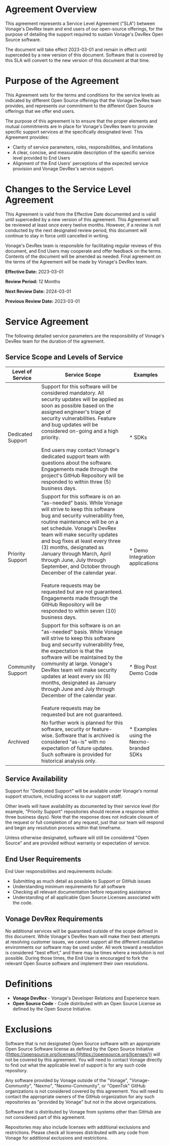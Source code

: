 # Agreement Overview

This agreement represents a Service Level Agreement ("SLA") between Vonage's DevRex team and end users of our open-source offerings, for the purpose of detailing the support required to sustain Vonage's DevRex Open Source software.

The document will take effect 2023-03-01 and remain in effect until superceded by a new version of this document. Software that is covered by this SLA will convert to the new version of this document at that time.

# Purpose of the Agreement

This Agreement sets for the terms and conditions for the service levels as indicated by different Open Source offerings that the Vonage DevRex team provides, and represents our commitment to the different Open Source offerings that we offer end users.

The purpose of this agreement is to ensure that the proper elements and mutual commitments are in place for Vonage's DevRex team to provide specific support services at the specifically designated level. This Agreement provides:

- Clarity of service parameters, roles, responsibilities, and limitations
- A clear, concise, and measurable description of the specific service level provided to End Users
- Alignment of the End Users' perceptions of the expected service provision and Vonage DevRex's service support.

# Changes to the Service Level Agreement

This Agreement is valid from the Effective Date documented and is valid until superceded by a new version of this agreement. This Agreement will be reviewed at least once every twelve months. However, if a review is not conducted by the next designated review period, this document will continue to stay in force until cancelled in writing.

Vonage's DevRex team is responsible for facilitating  regular reviews of this document, and End Users may cooperate and offer feedback on the terms. Contents of the document will be amended as needed. Final agreement on the terms of the Agreement will be made by Vonage's DevRex team.

**Effective Date:** 2023-03-01

**Review Period:** 12 Months

**Next Review Date:** 2024-03-01

**Previous Review Date:** 2023-03-01

# Service Agreement

The following detailed service parameters are the responsibility of Vonage's DevRex team for the duration of the agreement.

## Service Scope and Levels of Service

| **Level of Service** | **Service Scope**                                                                                                                                                                                                                                                                                                                                                                                                                                                                                                                                                                                | **Examples**                            |
| -------------------- | ------------------------------------------------------------------------------------------------------------------------------------------------------------------------------------------------------------------------------------------------------------------------------------------------------------------------------------------------------------------------------------------------------------------------------------------------------------------------------------------------------------------------------------------------------------------------------------------------ | --------------------------------------- |
| Dedicated Support    | Support for this software will be considered mandatory. All security updates will be applied as soon as possible based on the assigned engineer's triage of security vulnerabilities. Feature and bug updates will be considered on-going and a high priority.<br><br>End users may contact Vonage's dedicated support team with questions about the software. Engagements made through the project's GitHub Repository will be responded to within three (5) business days.                                                                                                                     | * SDKs                                  |
| Priority Support     | Support for this software is on an "as-needed" basis. While Vonage will strive to keep this software bug and security vulnerability free, routine maintenance will be on a set schedule. Vonage's DevRex team will make security updates and bug fixes at least every three (3) months, designated as January through March, April through June, July through September, and October through December of the calendar year.<br><br>Feature requests may be requested but are not guaranteed. Engagements made through the GitHub Repository will be responded to within seven (10) business days. | * Demo Integration applications         |
| Community Support    | Support for this software is on an "as-needed" basis. While Vonage will strive to keep this software bug and security vulnerability free, the expectation is that the software will be maintained by the community at large. Vonage's DevRex team will make security updates at least every six (6) months, designated as January through June and July through December of the calendar year.<br><br>Feature requests may be requested but are not guaranteed.                                                                                                                                  | * Blog Post Demo Code                   |
| Archived             | No further work is planned for this software, security or feature-wise. Software that is archived is considered "as-is" with no expectation of future updates. Such software is provided for historical analysis only.                                                                                                                                                                                                                                                                                                                                                                           | * Examples using the Nexmo-branded SDKs |

## Service Availability

Support for "Dedicated Support" will be available under Vonage's normal support structure, including access to our support staff.

Other levels will have availability as documented by their service level (for example, "Priority Support" repositories should receive a response within three business days). Note that the response does not indicate closure of the request or full completion of any request, just that our team will respond and begin any resolution process within that timeframe.

Unless otherwise designated, software will still be considered "Open Source" and are provided without warranty or expectation of service.

## End User Requirements

End User responsibilities and requirements include:

- Submitting as much detail as possible to Support or GitHub issues
- Understanding minimum requirements for all software
- Checking all relevant documentation before requesting assistance
- Understanding of all applicable Open Source Licenses associated with the code.

## Vonage DevRex Requirements

No additional services will be guaranteed outside of the scope defined in this document. While Vonage's DevRex team will make their best attempts at resolving customer issues, we cannot support all the different installation environments our software may be used under. All work toward a resolution is considered "best effort," and there may be times where a resolution is not possible. During those times, the End User is encouraged to fork the relevant Open Source software and implement their own resolutions.

# Definitions

- **Vonage DevRex** - Vonage's Developer Relations and Experience team.
- **Open Source Code** - Code distributed with an Open Source License as defined by the Open Source Initiative.

# Exclusions

Software that is not designated Open Source software with an appropriate Open Source Software license as defined by the Open Source Initiative ([https://opensource.org/licenses/](https://opensource.org/licenses/)) will not be covered by this agreement. You will need to contact Vonage directly to find out what the applicable level of support is for any such code repository.

Any software provided by Vonage outside of the "Vonage", "Vonage-Community", "Nexmo", "Nexmo-Community", or "OpenTok" GitHub organizations is not considered covered by this agreement. You will need to contact the appropriate owners of the GitHub organization for any such repositories as "provided by Vonage" but not in the above organizations.

Software that is distributed by Vonage from systems other than GitHub are not considered part of this agreement.

Repositories may also include licenses with additional exclusions and restrictions. Please check all licenses distributed with any code from Vonage for additional exclusions and restrictions.